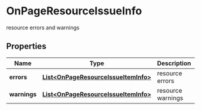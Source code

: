 

# OnPageResourceIssueInfo

resource errors and warnings

## Properties

| Name | Type | Description | Notes |
|------------ | ------------- | ------------- | -------------|
|**errors** | [**List&lt;OnPageResourceIssueItemInfo&gt;**](OnPageResourceIssueItemInfo.md) | resource errors |  [optional] |
|**warnings** | [**List&lt;OnPageResourceIssueItemInfo&gt;**](OnPageResourceIssueItemInfo.md) | resource warnings |  [optional] |



